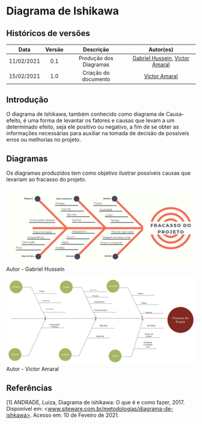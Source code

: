 # Diagrama de Ishikawa

## Históricos de versões

|    Data    | Versão |       Descrição        |                                                Autor(es)                                                |
| :--------: | :----: | :--------------------: | :-----------------------------------------------------------------------------------------------------: |
| 11/02/2021 |  0.1   | Produção dos Diagramas | [Gabriel Hussein](https://github.com/GabrielHussein), [Victor Amaral](https://github.com/VictorAmaralc) |
| 15/02/2021 |  1.0   |  Criação do documento  |                            [Victor Amaral](https://github.com/VictorAmaralc)                            |

## Introdução

O diagrama de Ishikawa, também conhecido como diagrama de Causa-efeito, é uma forma de levantar os fatores e causas que levam a um determinado efeito, seja ele positivo ou negativo, a fim de se obter as informações necessárias para auxiliar na tomada de decisão de possíveis erros ou melhorias no projeto.

## Diagramas

Os diagramas produzidos tem como objetivo ilustrar possíveis causas que levariam ao fracasso do projeto.

![Ishikawa1](./../../assets/images/02-requisitos/ishikawa/diagramaIshikawaHussein.jpg)
Autor - Gabriel Hussein

![Ishikawa2](./../../assets/images/02-requisitos/ishikawa/ishikawa_VictorAmaral.png)
Autor - Victor Amaral
## Referências

[1] ANDRADE, Luiza, Diagrama de ishikawa: O que é e como fazer, 2017. Disponível em: <www.siteware.com.br/metodologias/diagrama-de-ishkawa>. Acesso em: 10 de Feveiro de 2021.